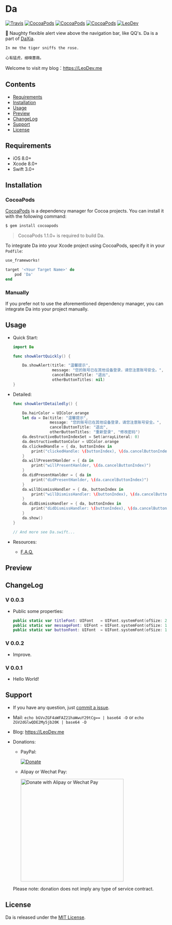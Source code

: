 # Da

[![Travis](https://img.shields.io/travis/iTofu/Da.svg?style=flat)](https://travis-ci.org/iTofu/Da)
[![CocoaPods](https://img.shields.io/cocoapods/v/Da.svg)](http://cocoadocs.org/docsets/Da)
[![CocoaPods](https://img.shields.io/cocoapods/l/Da.svg)](https://raw.githubusercontent.com/iTofu/Da/master/LICENSE)
[![CocoaPods](https://img.shields.io/cocoapods/p/Da.svg)](http://cocoadocs.org/docsets/Da)
[![LeoDev](https://img.shields.io/badge/blog-LeoDev.me-brightgreen.svg)](https://LeoDev.me)

🌟 Naughty flexible alert view above the navigation bar, like QQ's. Da is a part of [DaXia](https://github.com/iTofu/DaXia).

<!-- ![Da](https://raw.githubusercontent.com/iTofu/Da/master/DaDemoImage/DaDemoImage.png) -->

```
In me the tiger sniffs the rose.

心有猛虎，细嗅蔷薇。
```

Welcome to visit my blog：https://LeoDev.me



## Contents

* [Requirements](https://github.com/iTofu/Da#requirements)
* [Installation](https://github.com/iTofu/Da#installation)
* [Usage](https://github.com/iTofu/Da#usage)
* [Preview](https://github.com/iTofu/Da#preview)
* [ChangeLog](https://github.com/iTofu/Da#changelog)
* [Support](https://github.com/iTofu/Da#support)
* [License](https://github.com/iTofu/Da#license)



## Requirements

* iOS 8.0+
* Xcode 8.0+
* Swift 3.0+



## Installation

### CocoaPods

[CocoaPods](http://cocoapods.org) is a dependency manager for Cocoa projects. You can install it with the following command:

```bash
$ gem install cocoapods
```

> CocoaPods 1.1.0+ is required to build Da.

To integrate Da into your Xcode project using CocoaPods, specify it in your `Podfile`:

```ruby
use_frameworks!

target '<Your Target Name>' do
    pod 'Da'
end
```

### Manually

If you prefer not to use the aforementioned dependency manager, you can integrate Da into your project manually.



## Usage

* Quick Start:

  ```swift
  import Da

  func showAlertQuickly() {

      Da.showAlert(title: "温馨提示",
                   message: "您的账号已在其他设备登录，请您注意账号安全。",
                   cancelButtonTitle: "退出",
                   otherButtonTitles: nil)
  }
  ```

* Detailed:

  ```swift
  func showAlertDetailedly() {
  
      Da.hairColor = UIColor.orange
      let da = Da(title: "温馨提示",
                  message: "您的账号已在其他设备登录，请您注意账号安全。",
                  cancelButtonTitle: "退出",
                  otherButtonTitles: "重新登录", "修改密码")
      da.destructiveButtonIndexSet = Set(arrayLiteral: 0)
      da.destructiveButtonColor = UIColor.orange
      da.clickedHandle = { da, buttonIndex in
          print("clickedHandle: \(buttonIndex), \(da.cancelButtonIndex)")
      }
      da.willPresentHanlder = { da in
          print("willPresentHanlder, \(da.cancelButtonIndex)")
      }
      da.didPresentHanlder = { da in
          print("didPresentHanlder, \(da.cancelButtonIndex)")
      }
      da.willDismissHandler = { da, buttonIndex in
          print("willDismissHandler: \(buttonIndex), \(da.cancelButtonIndex)")
      }
      da.didDismissHandler = { da, buttonIndex in
          print("didDismissHandler: \(buttonIndex), \(da.cancelButtonIndex)")
      }
      da.show()
  }

  // And more see Da.swift...
  ```

* Resources:

  * [F.A.Q.](https://github.com/iTofu/Da/issues?q=)


## Preview

<!-- ![Da](https://raw.githubusercontent.com/iTofu/Da/master/DaDemoImage/DaDemoImageInfo.png)
---
![Da](https://raw.githubusercontent.com/iTofu/Da/master/DaDemoImage/DaDemoImageSuccess.png)
---
![Da](https://raw.githubusercontent.com/iTofu/Da/master/DaDemoImage/DaDemoImageWarning.png) -->


## ChangeLog

### V 0.0.3

* Public some properties:

  ```swift
  public static var titleFont: UIFont   = UIFont.systemFont(ofSize: 20.0)
  public static var messageFont: UIFont = UIFont.systemFont(ofSize: 16.0)
  public static var buttonFont: UIFont  = UIFont.systemFont(ofSize: 18.0)
  ```

### V 0.0.2

* Improve.

### V 0.0.1

* Hello World!



## Support

* If you have any question, just [commit a issue](https://github.com/iTofu/Da/issues/new).

* Mail: `echo bGVvZGF4aWFAZ21haWwuY29tCg== | base64 -D` or `echo ZGV2dGlwQDE2My5jb20K | base64 -D`

* Blog: https://LeoDev.me

* Donations:

  * PayPal:
  
    [![Donate](https://www.paypalobjects.com/en_US/i/btn/btn_donate_SM.gif)](https://www.paypal.com/cgi-bin/webscr?cmd=_donations&business=leodaxia@gmail.com&item_name=Support%20Leo)
  
  * Alipay or Wechat Pay:
  
    <img src="https://cdnqiniu.leodev.me/donate.png?v=1" alt="Donate with Alipay or Wechat Pay" title="Donate with Alipay or Wechat Pay" width="320"/>
    
  Please note: donation does not imply any type of service contract.


## License

Da is released under the [MIT License](https://github.com/iTofu/Da/blob/master/LICENSE).

